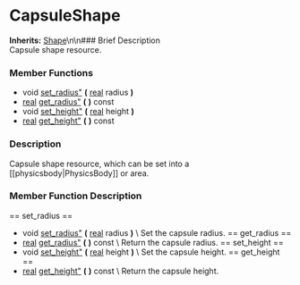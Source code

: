 #  CapsuleShape  
**Inherits:** [Shape](class_shape)\\n\\n###  Brief Description  
Capsule shape resource.
###  Member Functions 
  * void [set_radius"](#set_radius) **(** [real](class_real) radius  **)**
  * [real](class_real) [get_radius"](#get_radius) **(** **)** const
  * void [set_height"](#set_height) **(** [real](class_real) height  **)**
  * [real](class_real) [get_height"](#get_height) **(** **)** const
###  Description  
Capsule shape resource, which can be set into a [[physicsbody|PhysicsBody]] or area.
###  Member Function Description  
==  set_radius  ==
  * void [set_radius"](#set_radius) **(** [real](class_real) radius  **)**
\\
Set the capsule radius.
==  get_radius  ==
  * [real](class_real) [get_radius"](#get_radius) **(** **)** const
\\
Return the capsule radius.
==  set_height  ==
  * void [set_height"](#set_height) **(** [real](class_real) height  **)**
\\
Set the capsule height.
==  get_height  ==
  * [real](class_real) [get_height"](#get_height) **(** **)** const
\\
Return the capsule height.
